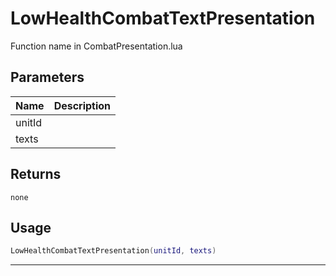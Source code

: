 # LowHealthCombatTextPresentation

Function name in CombatPresentation.lua

## Parameters

| Name   | Description |
| ------ | ----------- |
| unitId |             |
| texts  |             |

## Returns

`none`

## Usage

```lua
LowHealthCombatTextPresentation(unitId, texts)
```

---
